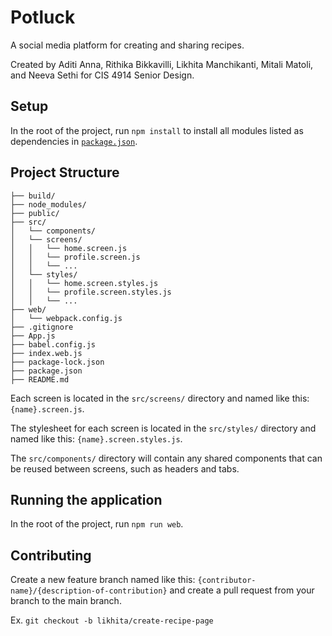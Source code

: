 # Potluck

A social media platform for creating and sharing recipes. 

Created by Aditi Anna, Rithika Bikkavilli, Likhita Manchikanti, Mitali Matoli, and Neeva Sethi for CIS 4914 Senior Design.

## Setup

In the root of the project, run `npm install` to install all modules listed as dependencies in [`package.json`](https://docs.npmjs.com/cli/v8/configuring-npm/package-json).

## Project Structure
```
├── build/
├── node_modules/
├── public/
├── src/               
│   └── components/
│   └── screens/
│   │   └── home.screen.js
│   │   └── profile.screen.js
│   │   └── ...
│   └── styles/
│   │   └── home.screen.styles.js
│   │   └── profile.screen.styles.js 
│   │   └── ...
├── web/
│   └── webpack.config.js
├── .gitignore 
├── App.js
├── babel.config.js
├── index.web.js  
├── package-lock.json
├── package.json
├── README.md
```

Each screen is located in the `src/screens/` directory and named like this: `{name}.screen.js`.

The stylesheet for each screen is located in the `src/styles/` directory and named like this: `{name}.screen.styles.js`. 

The `src/components/` directory will contain any shared components that can be reused between screens, such as headers and tabs.

## Running the application

In the root of the project, run `npm run web`.

## Contributing

Create a new feature branch named like this: `{contributor-name}/{description-of-contribution}` and create a pull request from your branch to the main branch.

Ex. `git checkout -b likhita/create-recipe-page`